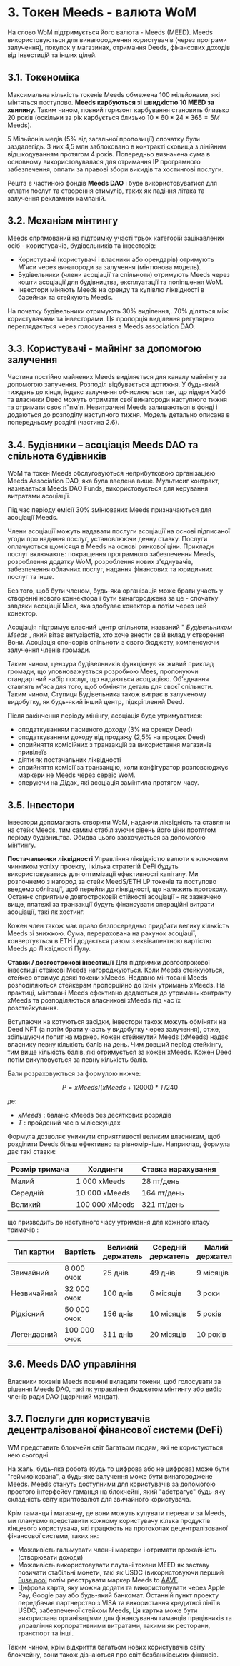 # 3. Токен Meeds - валюта WoM

На слово WoM підтримується його валюта - Meeds (MEED). Meeds використовуються для винагородження користувачів (через програми залучення), покупок у магазинах, отримання Deeds, фінансових доходів від інвестицій та інших цілей.

## 3.1. Токеноміка

Максимальна кількість токенів Meeds обмежена 100 мільйонами, які мiнтяться поступово. **Мeeds карбуються зі швидкістю 10 MEED за хвилину**. Таким чином, повний горизонт карбування становить близько 20 років (оскільки за рік карбується близько $10*60*24*365 = 5M$ Meeds).

5 Мільйонів медів (5% від загальної пропозиції) спочатку були заздалегідь. З них 4,5 млн заблоковано в контракті сховища з лінійним відшкодуванням протягом 4 років. Попередньо визначена сума в основному використовувалася для отримання IP програмного забезпечення, оплати за правові збори викидів та хостингові послуги.

Решта є частиною фондів __Meeds DAO__ і буде використовуватися для оплати послуг та створення стимулів, таких як падіння літака та залучення рекламних кампаній.


## 3.2. Механізм мінтингу

Meeds спрямований на підтримку участі трьох категорій зацікавлених осіб - користувачів, будівельників та інвесторів:

- Користувачі (користувачі і власники або орендарів) отримують М'яси через винагороди за залучення (мінтюнова модель).
- Будівельники (члени асоціації та спільноти) отримують Meeds через кошти асоціації для будівництва, експлуатації та поліпшення WoM.
- Інвестори міняють Meeds на оренду та купівлю ліквідності в басейнах та стейкують Meeds.

На початку будівельники отримують 30% виділення,. 70% діляться між користувачами та інвесторами. Ця пропорція виділення регулярно переглядається через голосування в Meeds association DAO.

## 3.3. Користувачі - майнінг за допомогою залучення

Частина постійно майнених Meeds виділяється для каналу майнінгу за допомогою залучення. Розподіл відбувається щотижня. У будь-який тиждень до кінця, індекс залучення обчислюється так, що лідери Хабб та власники Deed можуть отримати свої винагороди наступного тижня та отримати своє п"ям'я. Невитрачені Meeds залишаються в фонді і додаються до розподілу наступного тижня. Модель детально описана в попередньому розділі (частина 2.6).

## 3.4. Будівники – асоціація Meeds DAO та спільнота будівників

WoM та токен Meeds обслуговуються неприбутковою організацією Meeds Association DAO, яка була введена вище. Мультисиг контракт, називається Meeds DAO Funds, використовується для керування витратами асоціації.

Під час періоду емісії 30% змінюваних Meeds призначаються для асоціації Meeds.

Члени асоціації можуть надавати послуги асоціації на основі підписаної угоди про надання послуг, установлюючи денну ставку. Послуги оплачуються щомісяця в Meeds на основі ринкової ціни. Приклади послуг включають: покращення програмного забезпечення Meeds, розроблення додатку WoM, розроблення нових з'єднувачів, забезпечення облачних послуг, надання фінансових та юридичних послуг та інше.

Без того, щоб бути членом, будь-яка організація може брати участь у створенні нового коннектора і бути винагороджена за це - спочатку завдяки асоціації Міса, яка здобуває конектор а потім через цей конектор.

Асоціація підтримує власний центр спільноти, названий " _Будівельником Meeds_ , який вітає ентузіастів, хто хоче внести свій вклад у створення Вони. Асоціація спонсорів спільноти з свого бюджету, компенсуючи залучення членів громади.

Таким чином, цензура будівельників функціонує як живий приклад громади, що уповноважується розробкою Mees, пропонуючи стандартний набір послуг, що надаються асоціацією. Об'єднання ставлять м'яса для того, щоб обміняти деталь для своєї спільноти. Таким чином, Ступиця Будівельника також виграє в залученому видобутку, як будь-який інший центр, підкріплений Deed.

Після закінчення періоду мінінгу, асоціація буде утримуватися:

- оподаткуванням пасивного доходу (3% на оренду Deed)
- оподаткуванням доходу від продажу (2,5% на продаж Deed)
- сприйняття комісійних з транзакцій за використання магазинів привілеїв
- діяти як постачальник ліквідності
- сприйняття комісії за транзакцію, коли конфігуратор розповсюджує маркери не Meeds через сервіс WoM.
- оперуючи на Дідах, які асоціація замiнтила протягом часу.


## 3.5. Інвестори

Інвестори допомагають створити WoM, надаючи ліквідність та ставлячи на стейк Meeds, тим самим стабілізуючи рівень його ціни протягом періоду будівництва. Обидва цього заохочуються за допомогою мінтингу.

**Постачальники ліквідності** Управління ліквідністю валюти є ключовим чинником успіху проекту, і кілька стратегій DeFi будуть використовуватись для оптимізації ефективності капіталу. Ми розпочнемо з нагород за стейк MeedS/ETH LP токенів та поступово введемо облігації, щоб перейти до ліквідності, що належить протоколу. Останнє сприятиме довгостроковій стійкості асоціації - як зазначено вище, платежі за транзакції будуть фінансувати операційні витрати асоціації, такі як хостинг.

Кожен член також має право безпосередньо придбати велику кількість Meeds зі знижкою. Сума, перерахована на рахунок асоціації, конвертується в ETH і додається разом з еквівалентною вартістю Meeds до Ліквідності Пулу.

**Ставки / довгострокові інвестиції** Для підтримки довгострокової інвестиції стейкові Meeds нагороджуються. Коли Meeds стейкуються, стейкер отримує деякі токени xMeeds. Недавно мінтовані Meeds розподіляються стейкерам пропорційно до їхніх утримань xMeeds.  На практиці, мінтовані Meeds ефективно додаються до утримань контракту xMeeds та розподіляються власникові xMeeds під час їх розстейкування.

Вступаючи на котуються засідки, інвестори також можуть обміняти на Deed NFT (а потім брати участь у видобутку через залучення), отже, збільшуючи попит на маркер. Кожен стейкнутий Meeds (xMeeds) надає власнику певну кількість балів на день. Чим довший період стейкінгу, тим вище кількість балів, які отримується за кожен xMeeds. Кожен Deed потім викуповується за певну кількість балів.

Бали розраховуються за формулою нижче:

 $$ P = xMeeds / (xMeeds + 12000) * T / 240 $$

 де:

- $xMeeds$ : баланс xMeeds без десяткових розрядів
- $T$ : пройдений час в мілісекундах

Формула дозволяє уникнути сприятливості великим власникам, щоб розділити Deeds більш ефективно та рівномірніше. Наприклад, формула дає такі ставки:

| **Розмір тримача** | **Холдинги**   | **Ставка нарахування** |
| ------------------ | -------------- | ---------------------- |
| Малий              | 1 000 xMeeds   | 28 пт/день             |
| Середній           | 10 000 xMeeds  | 164 пт/день            |
| Великий            | 100 000 xMeeds | 321 пт/день            |


що призводить до наступного часу утримання для кожного класу тримачів :

| **Тип картки** | **Вартість** | **Великий держатель** | **Середній держатель** | **Малий держатель** |
| -------------- | ------------ | --------------------- | ---------------------- | ------------------- |
| Звичайний      | 8 000 очок   | 25 днів               | 49 днів                | 9 місяців           |
| Незвичайний    | 32 000 очок  | 100 днів              | 6 місяців              | 3 роки              |
| Рiдкiсний      | 50 000 очок  | 156 днів              | 10 місяців             | 5 років             |
| Легендарний    | 100 000 очок | 311 днів              | 20 місяців             | 10 років            |

## 3.6. Meeds DAO управління

Власники токенів Meeds повинні вкладати токени, щоб голосувати за рішення Meeds DAO, такі як управління бюджетом мінтингу або вибір членів ради DAO (щорічний мандат).

## 3.7. Послуги для користувачів децентралізованої фінансової системи (DeFi)

WM представить блокчейн світ багатьом людям, які не користуються нею сьогодні.

На жаль, будь-яка робота (будь то цифрова або не цифрова) може бути "геймифікована", а будь-яке залучення може бути винагороджене Meeds. Meeds стануть доступними для користувачів за допомогою простого інтерфейсу гаманця на блокчейні, який "абстрагує" будь-яку складність світу криптовалют для звичайного користувача.

Крім гаманця і магазину, де вони можуть купувати переваги за Meeds, ми плануємо представити кожному користувачу кілька продуктів кінцевого користувача, які працюють на протоколах децентралізованої фінансової системи, таких як:

- Можливість гальмувати членні маркери і отримати врожайність (створювати доходи)
- Можливість використовувати плутані токени MEED як заставу позичати стабільні монети, такі як USDC (використовуючи перший [Fuse pool](https://app.rari.capital/fuse) потім реєструвати маркер Meeds to [AAVE](https://aave.com/).
- Цифрова карта, яку можна додати та використовувати через Apple Pay, Google pay або будь-який банкомат. Останній пункт проекту передбачає партнерство з VISA та використання кредитної лінії в USDC, забезпеченої стейком Meeds, Ця картка може бути використана організаціями для фінансування гаманців працівників та управління корпоративними витратами, такими як ресторани, транспорт та інші.

Таким чином, крім відкриття багатьом нових користувачів світу блокчейну, вони також дізнаються про світ безбанківських фінансів.

 
